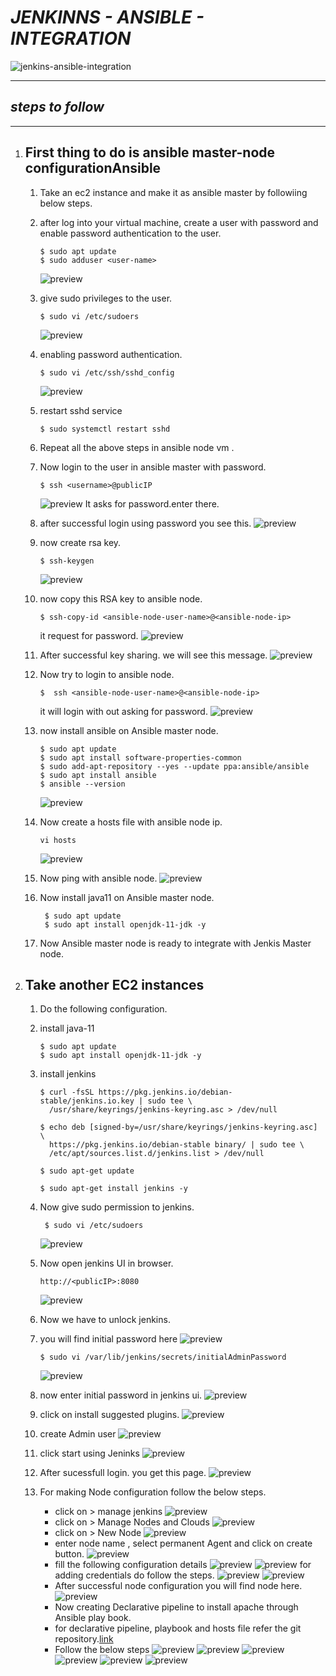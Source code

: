 #  *JENKINNS - ANSIBLE - INTEGRATION* 
![jenkins-ansible-integration](images/001.PNG)
*** 
##  *steps to follow*
---
1. First thing to do is ansible master-node configurationAnsible
   ---

   1. Take an ec2 instance and make it as ansible master by followiing below steps.
   2. after log into your virtual machine, create a user with password and enable password authentication to the user.
      ```
      $ sudo apt update
      $ sudo adduser <user-name>

      ```
      ![preview](images/010.PNG)
   3. give sudo privileges to the user.
      ```
      $ sudo vi /etc/sudoers

      ```
      ![preview](images/011.png)

   4. enabling password authentication.
      ```
      $ sudo vi /etc/ssh/sshd_config

      ```
      ![preview](images/012.png)
   5. restart sshd service
      ```
      $ sudo systemctl restart sshd

      ```
   6. Repeat all the above steps in ansible node vm .
   7. Now login to the user in ansible master with password.
      ```
      $ ssh <username>@publicIP

      ``` 
      ![preview](images/013.PNG)
      It asks for password.enter  there.
   8. after successful login using password you see this.
      ![preview](images/014.PNG)  
   9. now create rsa key.
      ```
      $ ssh-keygen
      
      ```
      ![preview](images/015.PNG)
   10. now copy this RSA key to ansible node.
       ```
       $ ssh-copy-id <ansible-node-user-name>@<ansible-node-ip>
       
       ```
       it request for password.
       ![preview](images/016.PNG)  
   11. After successful key sharing. we will see this message.
       ![preview](images/017.PNG)
   12. Now try to login to ansible node.
       ```
       $  ssh <ansible-node-user-name>@<ansible-node-ip>

       ```
       it will login with out asking for password.
       ![preview](images/018.PNG)
   13. now install ansible on Ansible master node.
       ```
       $ sudo apt update
       $ sudo apt install software-properties-common
       $ sudo add-apt-repository --yes --update ppa:ansible/ansible
       $ sudo apt install ansible
       $ ansible --version

       ```  
       ![preview](images/020.PNG)
   14. Now create a hosts file with ansible node ip.
       ```
       vi hosts
       ```
       ![preview](images/019.PNG)  
   15. Now ping with ansible node.
       ![preview](images/021.PNG) 
   16. Now install java11 on Ansible master node. 
       ```
        $ sudo apt update
        $ sudo apt install openjdk-11-jdk -y

       ``` 
   17. Now Ansible master node is ready to integrate with Jenkis Master node.  
   
2. Take another EC2 instances
    ---
    1. Do the following configuration.
    2. install java-11
        ```
        $ sudo apt update
        $ sudo apt install openjdk-11-jdk -y

        ```
    3. install jenkins
        ```
        $ curl -fsSL https://pkg.jenkins.io/debian-stable/jenkins.io.key | sudo tee \
          /usr/share/keyrings/jenkins-keyring.asc > /dev/null
        
        $ echo deb [signed-by=/usr/share/keyrings/jenkins-keyring.asc] \
          https://pkg.jenkins.io/debian-stable binary/ | sudo tee \
          /etc/apt/sources.list.d/jenkins.list > /dev/null
        
        $ sudo apt-get update

        $ sudo apt-get install jenkins -y

        ```
    4. Now give sudo permission to jenkins.
       ```
        $ sudo vi /etc/sudoers

       ```
       ![preview](images/002.PNG)

    5. Now open jenkins UI in browser.
        ```
        http://<publicIP>:8080
        ```
        ![preview](images/003.PNG)

    6. Now we have to unlock jenkins.
    7. you will find initial password here
        ![preview](images/004.PNG)
       
       ```
       $ sudo vi /var/lib/jenkins/secrets/initialAdminPassword

       ```
       ![preview](/images/005.PNG)
    8. now enter initial password in jenkins ui.
        ![preview](images/006.PNG)
    9. click on install suggested plugins.
        ![preview](images/007.PNG)
    10. create Admin user 
        ![preview](images/008.PNG)
    11. click start using Jeninks
        ![preview](images/009.PNG)
    12. After sucessfull login.  you get this page.
        ![preview](images/022.PNG)
    13. For making Node configuration follow the below steps.
        * click on > manage jenkins
          ![preview](images/023.png)
        * click on > Manage Nodes and Clouds
          ![preview](images/024.png) 
        * click on > New Node
          ![preview](images/025.png)
        * enter node name , select permanent Agent and click on create button.
          ![preview](images/026.png)
        * fill the following configuration details
          ![preview](images/027.png)
          ![preview](images/028.png)
          for adding credentials do follow the steps.
          ![preview](images/029.png)
          ![preview](images/030.png)
        * After successful node configuration you will find node here.
          ![preview](images/031.png)
        * Now creating Declarative pipeline to install apache through Ansible play book.
        * for declarative pipeline, playbook and hosts file refer the git repository.[link](https://github.com/My-revision-aws-devops/jenkins-ansible-intigration.git)
        * Follow the below steps
          ![preview](images/032.png)
          ![preview](images/033.png)
          ![preview](images/034.png)
          ![preview](images/035.png)
          ![preview](images/036.png)
          ![preview](images/037.png)
